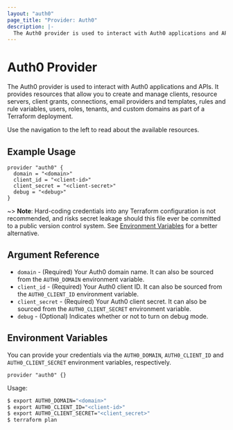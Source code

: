 ```yaml
---
layout: "auth0"
page_title: "Provider: Auth0"
description: |-
  The Auth0 provider is used to interact with Auth0 applications and APIs.
---
```


# Auth0 Provider

The Auth0 provider is used to interact with Auth0 applications and APIs. It provides resources that allow you to create and manage clients, resource servers, client grants, connections, email providers and templates, rules and rule variables, users, roles, tenants, and custom domains as part of a Terraform deployment.

Use the navigation to the left to read about the available resources.

## Example Usage

```hcl
provider "auth0" {
  domain = "<domain>"
  client_id = "<client-id>"
  client_secret = "<client-secret>"
  debug = "<debug>"
}
```

~> **Note**: Hard-coding credentials into any Terraform configuration is not recommended, and risks secret leakage should this file ever be committed to a public version control system. See [Environment Variables](#environment-variables) for a better alternative.

## Argument Reference

* `domain` - (Required) Your Auth0 domain name. It can also be sourced from the `AUTH0_DOMAIN` environment variable.
* `client_id` - (Required) Your Auth0 client ID. It can also be sourced from the `AUTH0_CLIENT_ID` environment variable.
* `client_secret` - (Required) Your Auth0 client secret. It can also be sourced from the `AUTH0_CLIENT_SECRET` environment variable.
* `debug` - (Optional) Indicates whether or not to turn on debug mode.

## Environment Variables

You can provide your credentials via the `AUTH0_DOMAIN`, `AUTH0_CLIENT_ID` and `AUTH0_CLIENT_SECRET` environment variables, respectively.

```hcl
provider "auth0" {}
```

Usage:

```bash
$ export AUTH0_DOMAIN="<domain>"
$ export AUTH0_CLIENT_ID="<client-id>"
$ export AUTH0_CLIENT_SECRET="<client_secret>"
$ terraform plan
```